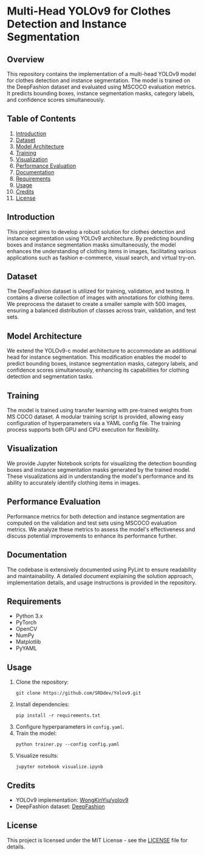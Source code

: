 # Multi-Head YOLOv9 for Clothes Detection and Instance Segmentation

## Overview
This repository contains the implementation of a multi-head YOLOv9 model for clothes detection and instance segmentation. The model is trained on the DeepFashion dataset and evaluated using MSCOCO evaluation metrics. It predicts bounding boxes, instance segmentation masks, category labels, and confidence scores simultaneously.

## Table of Contents
1. [Introduction](#introduction)
2. [Dataset](#dataset)
3. [Model Architecture](#model-architecture)
4. [Training](#training)
5. [Visualization](#visualization)
6. [Performance Evaluation](#performance-evaluation)
7. [Documentation](#documentation)
8. [Requirements](#requirements)
9. [Usage](#usage)
10. [Credits](#credits)
11. [License](#license)

## Introduction
This project aims to develop a robust solution for clothes detection and instance segmentation using YOLOv9 architecture. By predicting bounding boxes and instance segmentation masks simultaneously, the model enhances the understanding of clothing items in images, facilitating various applications such as fashion e-commerce, visual search, and virtual try-on.

## Dataset
The DeepFashion dataset is utilized for training, validation, and testing. It contains a diverse collection of images with annotations for clothing items. We preprocess the dataset to create a smaller sample with 500 images, ensuring a balanced distribution of classes across train, validation, and test sets.

## Model Architecture
We extend the YOLOv9-c model architecture to accommodate an additional head for instance segmentation. This modification enables the model to predict bounding boxes, instance segmentation masks, category labels, and confidence scores simultaneously, enhancing its capabilities for clothing detection and segmentation tasks.

## Training
The model is trained using transfer learning with pre-trained weights from MS COCO dataset. A modular training script is provided, allowing easy configuration of hyperparameters via a YAML config file. The training process supports both GPU and CPU execution for flexibility.

## Visualization
We provide Jupyter Notebook scripts for visualizing the detection bounding boxes and instance segmentation masks generated by the trained model. These visualizations aid in understanding the model's performance and its ability to accurately identify clothing items in images.

## Performance Evaluation
Performance metrics for both detection and instance segmentation are computed on the validation and test sets using MSCOCO evaluation metrics. We analyze these metrics to assess the model's effectiveness and discuss potential improvements to enhance its performance further.

## Documentation
The codebase is extensively documented using PyLint to ensure readability and maintainability. A detailed document explaining the solution approach, implementation details, and usage instructions is provided in the repository.

## Requirements
- Python 3.x
- PyTorch
- OpenCV
- NumPy
- Matplotlib
- PyYAML

## Usage
1. Clone the repository:
   ```
   git clone https://github.com/SRDdev/Yolov9.git
   ```
2. Install dependencies:
   ```
   pip install -r requirements.txt
   ```
3. Configure hyperparameters in `config.yaml`.
4. Train the model:
   ```
   python trainer.py --config config.yaml
   ```
5. Visualize results:
   ```
   jupyter notebook visualize.ipynb
   ```

## Credits
- YOLOv9 implementation: [WongKinYiu/yolov9](https://github.com/WongKinYiu/yolov9)
- DeepFashion dataset: [DeepFashion](https://github.com/switchablenorms/DeepFashion2)

## License
This project is licensed under the MIT License - see the [LICENSE](LICENSE) file for details.
